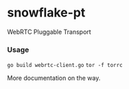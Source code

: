 # snowflake-pt

WebRTC Pluggable Transport

### Usage

`go build webrtc-client.go`
`tor -f torrc`

More documentation on the way.

